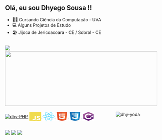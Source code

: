 ## Olá, eu sou Dhyego Sousa !!

- 👨‍💻 Cursando Ciência da Computação - UVA
- 💻 Alguns Projetos de Estudo
- 🏖 Jijoca de Jericoacoara - CE / Sobral - CE

##

 <div>
  <a href="https://www.linkedin.com/in/dhyegosousa/">
  <img height="180em" src="https://github-readme-stats.vercel.app/api?username=dhyegoSo&show_icons=true&theme=dark&include_all_commits=true&count_private=true"/>
  <img height="180em" width="500em" src="https://github-readme-stats.vercel.app/api/top-langs/?username=dhyegoSo&layout=compact&langs_count=7&theme=dark"/>
</div>
 
<div style="display: inline_block"><br>
  <img align="center" alt="dhy-PHP" height="30" width="40" src="https://cdn.jsdelivr.net/gh/devicons/devicon/icons/php/php-original.svg">
  <img align="center" alt="dhy-Js" height="30" width="40" src="https://raw.githubusercontent.com/devicons/devicon/master/icons/javascript/javascript-plain.svg">
  <img align="center" alt="dhy-React" height="30" width="40" src="https://raw.githubusercontent.com/devicons/devicon/master/icons/react/react-original.svg">
  <img align="center" alt="dhy-HTML" height="30" width="40" src="https://raw.githubusercontent.com/devicons/devicon/master/icons/html5/html5-original.svg">
  <img align="center" alt="dhy-CSS" height="30" width="40" src="https://raw.githubusercontent.com/devicons/devicon/master/icons/css3/css3-original.svg">
  <img align="center" alt="dhy-Csharp" height="30" width="40" src="https://raw.githubusercontent.com/devicons/devicon/master/icons/csharp/csharp-original.svg">
  <img align="right" alt="dhy-yoda" height="120" width="140" src="http://clubedosgeeks.com.br/wp-content/uploads/2016/01/dormrm.gif">
</div>
 
  ##
 
<div> 
  <a href="https://www.instagram.com/dhyego_so/" target="_blank"><img src="https://img.shields.io/badge/-Instagram-%23E4405F?style=for-the-badge&logo=instagram&logoColor=white" target="_blank"></a>
  <a href = "mailto:dhyegojijok07@gmail.com"><img src="https://img.shields.io/badge/-Gmail-%23333?style=for-the-badge&logo=gmail&logoColor=white" target="_blank"></a>
  <a href="https://www.linkedin.com/in/dhyegosousa/" target="_blank"><img src="https://img.shields.io/badge/-LinkedIn-%230077B5?style=for-the-badge&logo=linkedin&logoColor=white" target="_blank"></a> 
</div>

